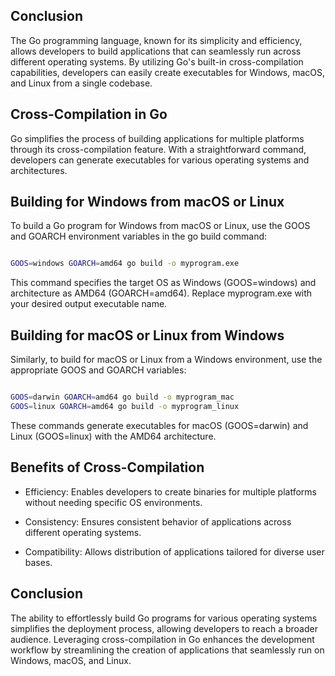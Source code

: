 ## Conclusion

The Go programming language, known for its simplicity and efficiency, allows developers to build applications that can seamlessly run across different operating systems. By utilizing Go's built-in cross-compilation capabilities, developers can easily create executables for Windows, macOS, and Linux from a single codebase.
## Cross-Compilation in Go

Go simplifies the process of building applications for multiple platforms through its cross-compilation feature. With a straightforward command, developers can generate executables for various operating systems and architectures.
## Building for Windows from macOS or Linux

To build a Go program for Windows from macOS or Linux, use the GOOS and GOARCH environment variables in the go build command:

```bash

GOOS=windows GOARCH=amd64 go build -o myprogram.exe
```
This command specifies the target OS as Windows (GOOS=windows) and architecture as AMD64 (GOARCH=amd64). Replace myprogram.exe with your desired output executable name.
## Building for macOS or Linux from Windows

Similarly, to build for macOS or Linux from a Windows environment, use the appropriate GOOS and GOARCH variables:

```bash

GOOS=darwin GOARCH=amd64 go build -o myprogram_mac
GOOS=linux GOARCH=amd64 go build -o myprogram_linux
```
These commands generate executables for macOS (GOOS=darwin) and Linux (GOOS=linux) with the AMD64 architecture.
## Benefits of Cross-Compilation


 

* Efficiency: Enables developers to create binaries for multiple platforms without needing specific OS environments.

* Consistency: Ensures consistent behavior of applications across different operating systems.

* Compatibility: Allows distribution of applications tailored for diverse user bases.

    
    

## Conclusion

The ability to effortlessly build Go programs for various operating systems simplifies the deployment process, allowing developers to reach a broader audience. Leveraging cross-compilation in Go enhances the development workflow by streamlining the creation of applications that seamlessly run on Windows, macOS, and Linux.

